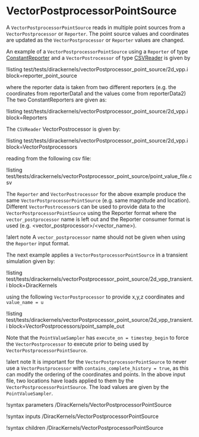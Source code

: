 # VectorPostprocessorPointSource

A `VectorPostprocessorPointSource` reads in multiple point sources from a `VectorPostprocessor` or `Reporter`.  The point source values and coordinates are updated as the `VectorPostprocessor` or `Reporter` values are changed.  

An example of a `VectorPostprocessorPointSource` using a `Reporter` of type [ConstantReporter](/ConstantReporter.md)
and a `VectorPostrocessor` of type [CSVReader](/CSVReader.md) is given by

!listing test/tests/dirackernels/vectorPostprocessor_point_source/2d_vpp.i block=reporter_point_source

where the reporter data is taken from two different reporters (e.g. the coordinates from reporterData1 and the values come from reporterData2)
The two ConstantReporters are given as:

!listing test/tests/dirackernels/vectorPostprocessor_point_source/2d_vpp.i block=Reporters

The `CSVReader` VectorPostrocessor is given by:

!listing test/tests/dirackernels/vectorPostprocessor_point_source/2d_vpp.i block=VectorPostprocessors

reading from the following csv file:

!listing test/tests/dirackernels/vectorPostprocessor_point_source/point_value_file.csv

The `Reporter` and `VectorPostrocessor` for the above example produce the same `VectorPostprocessorPointSource` (e.g. same magnitude and location).  Different `VectorPostrocessor`s can be used to provide data to the `VectorPostprocessorPointSource` using the Reporter format where the `vector_postprocessor` name is left out and the Reporter consumer format is used (e.g. <vector_postprocessor>/<vector_name>).  

!alert note
A `vector_postprocessor` name should not be given when using the `Reporter` input format.

The next example applies a `VectorPostprocessorPointSource` in a transient simulation given by:

!listing test/tests/dirackernels/vectorPostprocessor_point_source/2d_vpp_transient.i block=DiracKernels

using the following `VectorPostprocessor` to provide x,y,z coordinates and `value_name = u`

!listing test/tests/dirackernels/vectorPostprocessor_point_source/2d_vpp_transient.i block=VectorPostprocessors/point_sample_out

Note that the `PointValueSampler` has `execute_on = timestep_begin` to force the `VectorPostprocessor` to execute prior to being used by `VectorPostprocessorPointSource`.  

!alert note
It is important for the `VectorPostprocessorPointSource` to never use a `VectorPostprocessor` with `contains_complete_history = true`, as this can modify the ordering of the coordinates and points.  In the above input file, two locations have loads applied to them by the `VectorPostprocessorPointSource`.  The load values are given by the `PointValueSampler`.

!syntax parameters /DiracKernels/VectorPostprocessorPointSource

!syntax inputs /DiracKernels/VectorPostprocessorPointSource

!syntax children /DiracKernels/VectorPostprocessorPointSource

